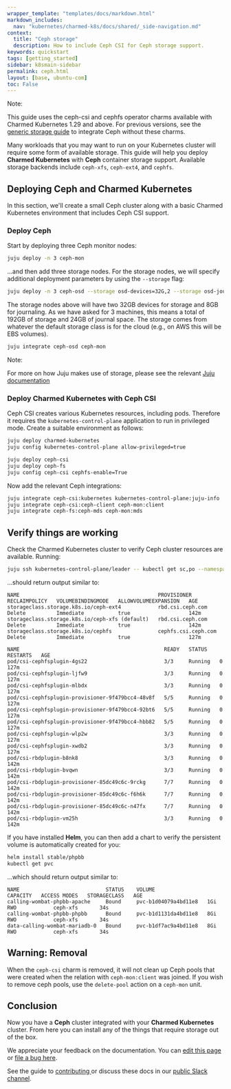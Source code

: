 ```yaml
---
wrapper_template: "templates/docs/markdown.html"
markdown_includes:
  nav: "kubernetes/charmed-k8s/docs/shared/_side-navigation.md"
context:
  title: "Ceph storage"
  description: How to include Ceph CSI for Ceph storage support.
keywords: quickstart
tags: [getting_started]
sidebar: k8smain-sidebar
permalink: ceph.html
layout: [base, ubuntu-com]
toc: False
---
```


<div class="p-notification--positive is-inline">
  <div markdown="1" class="p-notification__content">
    <span class="p-notification__title">Note:</span>
    <p class="p-notification__message">This guide uses the ceph-csi and cephfs operator charms available with Charmed Kubernetes 1.29 and above. For previous versions, see the <a href="/kubernetes/charmed-k8s/docs/storage">generic storage guide</a> to integrate Ceph without these charms.</p>
  </div>
</div>

Many workloads that you may want to run on your Kubernetes cluster will require some
form of available storage. This guide will help you deploy **Charmed Kubernetes** with
**Ceph** container storage support. Available storage backends include `ceph-xfs`,
`ceph-ext4`, and `cephfs`.

## Deploying Ceph and Charmed Kubernetes

In this section, we'll create a small Ceph cluster along with a basic Charmed Kubernetes
environment that includes Ceph CSI support.

### Deploy Ceph

Start by deploying three Ceph monitor nodes:

```bash
juju deploy -n 3 ceph-mon
```

...and then add three storage nodes. For the storage nodes, we will specify additional
deployment parameters by using the `--storage` flag:

```bash
juju deploy -n 3 ceph-osd --storage osd-devices=32G,2 --storage osd-journals=8G,1
```

The storage nodes above will have two 32GB devices for storage and 8GB for journaling.
As we have asked for 3 machines, this means a total of 192GB of storage and 24GB of
journal space. The storage comes from whatever the default storage class is for the
cloud (e.g., on AWS this will be EBS volumes).

```bash
juju integrate ceph-osd ceph-mon
```

<div class="p-notification--information is-inline">
  <div markdown="1" class="p-notification__content">
    <span class="p-notification__title">Note:</span>
    <p class="p-notification__message">For more on how Juju makes use of storage, please see the relevant
<a href="https://documentation.ubuntu.com/juju/3.6/howto/manage-storage/">Juju documentation</a></p>
  </div>
</div>

### Deploy Charmed Kubernetes with Ceph CSI

Ceph CSI creates various Kubernetes resources, including pods. Therefore it requires the
`kubernetes-control-plane` application to run in privileged mode. Create a suitable environment as follows:

```bash
juju deploy charmed-kubernetes
juju config kubernetes-control-plane allow-privileged=true

juju deploy ceph-csi
juju deploy ceph-fs
juju config ceph-csi cephfs-enable=True
```

Now add the relevant Ceph integrations:

```bash
juju integrate ceph-csi:kubernetes kubernetes-control-plane:juju-info
juju integrate ceph-csi:ceph-client ceph-mon:client
juju integrate ceph-fs:ceph-mds ceph-mon:mds
```

## Verify things are working

Check the Charmed Kubernetes cluster to verify Ceph cluster resources are
available. Running:

```bash
juju ssh kubernetes-control-plane/leader -- kubectl get sc,po --namespace default
```

...should return output similar to:

```no-highlight
NAME                                             PROVISIONER           RECLAIMPOLICY   VOLUMEBINDINGMODE   ALLOWVOLUMEEXPANSION   AGE
storageclass.storage.k8s.io/ceph-ext4            rbd.csi.ceph.com      Delete          Immediate           true                   142m
storageclass.storage.k8s.io/ceph-xfs (default)   rbd.csi.ceph.com      Delete          Immediate           true                   142m
storageclass.storage.k8s.io/cephfs               cephfs.csi.ceph.com   Delete          Immediate           true                   127m

NAME                                               READY   STATUS    RESTARTS   AGE
pod/csi-cephfsplugin-4gs22                         3/3     Running   0          127m
pod/csi-cephfsplugin-ljfw9                         3/3     Running   0          127m
pod/csi-cephfsplugin-mlbdx                         3/3     Running   0          127m
pod/csi-cephfsplugin-provisioner-9f479bcc4-48v8f   5/5     Running   0          127m
pod/csi-cephfsplugin-provisioner-9f479bcc4-92bt6   5/5     Running   0          127m
pod/csi-cephfsplugin-provisioner-9f479bcc4-hbb82   5/5     Running   0          127m
pod/csi-cephfsplugin-wlp2w                         3/3     Running   0          127m
pod/csi-cephfsplugin-xwdb2                         3/3     Running   0          127m
pod/csi-rbdplugin-b8nk8                            3/3     Running   0          142m
pod/csi-rbdplugin-bvqwn                            3/3     Running   0          142m
pod/csi-rbdplugin-provisioner-85dc49c6c-9rckg      7/7     Running   0          142m
pod/csi-rbdplugin-provisioner-85dc49c6c-f6h6k      7/7     Running   0          142m
pod/csi-rbdplugin-provisioner-85dc49c6c-n47fx      7/7     Running   0          142m
pod/csi-rbdplugin-vm25h                            3/3     Running   0          142m
```

If you have installed **Helm**, you can then add a chart to verify the persistent volume
is automatically created for you:

```bash
helm install stable/phpbb
kubectl get pvc
```

...which should return output similar to:

```ǹo-highlight
NAME                            STATUS    VOLUME                 CAPACITY   ACCESS MODES   STORAGECLASS   AGE
calling-wombat-phpbb-apache     Bound     pvc-b1d04079a4bd11e8   1Gi        RWO            ceph-xfs       34s
calling-wombat-phpbb-phpbb      Bound     pvc-b1d1131da4bd11e8   8Gi        RWO            ceph-xfs       34s
data-calling-wombat-mariadb-0   Bound     pvc-b1df7ac9a4bd11e8   8Gi        RWO            ceph-xfs       34s
```

## Warning: Removal

When the `ceph-csi` charm is removed, it will not clean up Ceph pools that were created
when the relation with `ceph-mon:client` was joined. If you wish to remove ceph pools,
use the `delete-pool` action on a `ceph-mon` unit.

## Conclusion

Now you have a **Ceph** cluster integrated with your **Charmed Kubernetes** cluster. From
here you can install any of the things that require storage out of the box.

<!-- FEEDBACK -->
<div class="p-notification--information">
  <div class="p-notification__content">
    <p class="p-notification__message">We appreciate your feedback on the documentation. You can
    <a href="https://github.com/charmed-kubernetes/kubernetes-docs/edit/main/pages/k8s/ceph.md" >edit this page</a>
    or
    <a href="https://github.com/charmed-kubernetes/kubernetes-docs/issues/new">file a bug here</a>.</p>
    <p>See the guide to <a href="/kubernetes/charmed-k8s/docs/how-to-contribute"> contributing </a> or discuss these docs in our <a href="https://kubernetes.slack.com/archives/CG1V2CAMB"> public Slack channel</a>.</p>
  </div>
</div>
